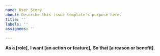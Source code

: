 ```yaml
---
name: User Story
about: Describe this issue template's purpose here.
title: ''
labels: ''
assignees: ''

---
```


**As a [role],**
**I want [an action or feature],**
**So that [a reason or benefit].**
